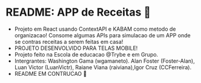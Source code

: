 # README: APP de Receitas 🥘

- Projeto em React usando ContextAPI e KABAM como metodo de organizacao! Consome algumas APIs para simulacao de um APP onde se contras receitas a serem feitas em casa!
- PROJETO DESENVOLVIDO PARA TELAS MOBILE!
- Projeto feito na Escola de educacao @Trybe e em Grupo.
- Intergrantes: Washington Gama (wgamaneto). Alan Foster (Foster-Alan), Luan Victor (LuanVictr), Raiane Viana (raiviana),Igor Cruz (CCFerreira).
- README EM CONTRUCAO 🚧
<!-- Olá, Tryber!
Esse é apenas um arquivo inicial para o README do seu projeto no qual você pode customizar e reutilizar todas as vezes que for executar o trybe-publisher.

Para deixá-lo com a sua cara, basta alterar o seguinte arquivo da sua máquina: ~/.student-repo-publisher/custom/_NEW_README.md

É essencial que você preencha esse documento por conta própria, ok?
Não deixe de usar nossas dicas de escrita de README de projetos, e deixe sua criatividade brilhar!
:warning: IMPORTANTE: você precisa deixar nítido:
- quais arquivos/pastas foram desenvolvidos por você; 
- quais arquivos/pastas foram desenvolvidos por outra pessoa estudante;
- quais arquivos/pastas foram desenvolvidos pela Trybe.
-->
